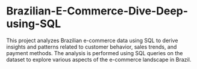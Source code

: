# Brazilian-E-Commerce-Dive-Deep-using-SQL
This project analyzes Brazilian e-commerce data using SQL to derive insights and patterns related to customer behavior, sales trends, and payment methods. The analysis is performed using SQL queries on the dataset to explore various aspects of the e-commerce landscape in Brazil.
